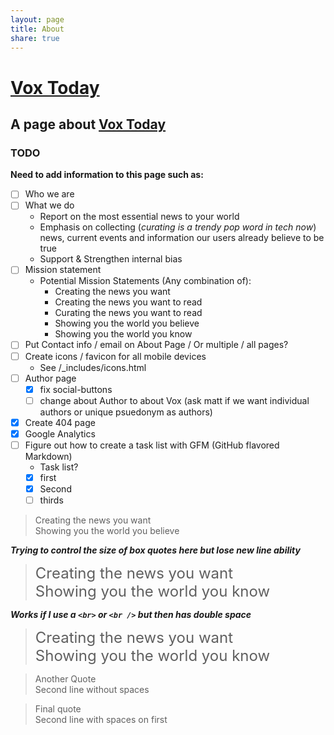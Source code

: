 ```yaml
---
layout: page
title: About
share: true
---
```


# [Vox Today](http://Vox.Today) #  

## A page about [Vox Today](http://Vox.Today) ##  

### TODO ###  
**Need to add information to this page such as:**       
 - [ ] Who we are  
 - [ ] What we do  
     - Report on the most essential news to your world  
     - Emphasis on collecting (_curating is a trendy pop word in tech now_) news, current   events and information our users already believe to be true  
     - Support & Strengthen internal bias  
 - [ ] Mission statement  
     - Potential Mission Statements (Any combination of):  
         - Creating the news you want  
         - Creating the news you want to read  
         - Curating the news you want to read  
         - Showing you the world you believe  
         - Showing you the world you know  
 - [ ] Put Contact info / email on About Page / Or multiple / all pages?
 - [ ] Create icons / favicon for all mobile devices  
     - See /_includes/icons.html  
 - [ ] Author page
     - [x] fix social-buttons
     - [ ] change about Author to about Vox (ask matt if we want individual authors or unique psuedonym as authors)
 - [x] Create 404 page  
 - [x] Google Analytics
 - [ ] Figure out how to create a task list with GFM (GitHub flavored Markdown)  
     - Task list?  
      - [x] first    
      - [x] Second    
      - [ ] thirds    

>Creating the news you want  
> Showing you the world you believe  

**_Trying to control the size of box quotes here but lose new line ability_**  

><font size="5">Creating the news you want</font>  
> <font size="5">Showing you the world you know</font>  

**_Works if I use a `<br>` or `<br />` but then has double space_**  

><font size="5">Creating the news you want</font>  <br>
><font size="5">Showing you the world you know</font>  

> Another Quote  
> Second line without spaces  

> Final quote  
> Second line with spaces on first  
